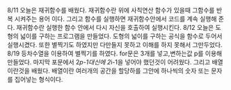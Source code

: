 8/11
오늘은 재귀함수를 배웠다.
재귀함수란 위에 사칙연산 함수가 있을때 그함수를 반복 시켜주는 용어 이다.
그리고 함수를 실행하면 재귀함수안에서 코드를 계속 실행해 준다.
재귀함수란 실행한 함수 안에서 다시 자신을 호출하여 실행시킨다.
8/12
오늘은 도형의 넓이를 구하는 프로그램을 만들었다.
도형의 넓이를 구하는 공식을 함수로 두어서 실행시켰다.
또한 별찍기도 하였지만 다만들지 못하고 이해를 하지 못해서 그만두었다.
8/19
등차수열을 이용하여 별찍기를 하였다.
for문은 3개를 넣고,변하는값 p를 이용해 만들었다.
마지막 포문에서 2*p-1대신에 2*i-1을 넣어야 했던것이 어려웠다.
그리고 배열이란것을 배웠다.
배열이란 여러개의 공간을 할당하를 그안에 하나씩의 숫자 또는 문자를 집어넣는 형식이다.
